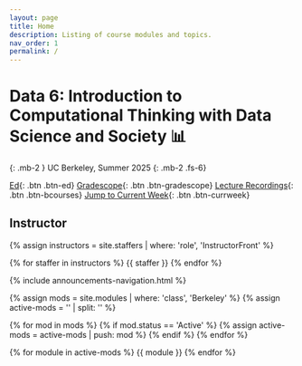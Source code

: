 ```yaml
---
layout: page
title: Home
description: Listing of course modules and topics.
nav_order: 1
permalink: /
---
```


# **Data 6: Introduction to Computational Thinking with Data Science and Society &#x1f4ca;**

{: .mb-2 }
UC Berkeley, Summer 2025
{: .mb-2 .fs-6}

[Ed](https://edstem.org/us/courses/80458/discussion){: .btn .btn-ed}
[Gradescope](https://www.gradescope.com/courses/1064926){: .btn .btn-gradescope}
[Lecture Recordings](https://bcourses.berkeley.edu/courses/1546002/external_tools/90481){: .btn .btn-bcourses}
[Jump to Current Week](https://data6.org/su25/#week-2-functions-and-table-methods){: .btn .btn-currweek}

## Instructor

{% assign instructors = site.staffers | where: 'role', 'InstructorFront' %}

<div class="role flex">
{% for staffer in instructors %}
{{ staffer }}
{% endfor %}
</div>

{% include announcements-navigation.html %}

{% assign mods = site.modules | where: 'class', 'Berkeley' %}
{% assign active-mods = '' | split: '' %}

{% for mod in mods %}
  {% if mod.status == 'Active' %}
    {% assign active-mods = active-mods | push: mod %}
  {% endif %}
{% endfor %}

{% for module in active-mods %}
  {{ module }}
{% endfor %}

<script src="{{ '/assets/scripts/announcement-navigation.js' | relative_url }}"></script>